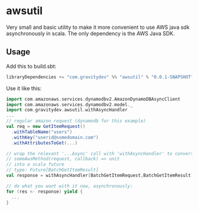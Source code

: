 awsutil
=======

Very small and basic utility to make it more convenient to use AWS java sdk asynchronously in scala. The only dependency is the AWS Java SDK.

Usage
-----

Add this to build.sbt:
```sbt
libraryDependencies += "com.gravitydev" %% "awsutil" % "0.0.1-SNAPSHOT"
```

Use it like this:
```scala
import com.amazonaws.services.dynamodbv2.AmazonDynamoDBAsyncClient
import com.amazonaws.services.dynamodbv2.model._
import com.gravitydev.awsutil.withAsyncHandler
... 
// regular amazon request (dynamodb for this example)
val req = new GetItemRequest()
  .withTableName("users")
  .withKey("userid@somedomain.com")
  .withAttributesToGet(...)

// wrap the relevant '...Async' call with 'withAsyncHandler' to convert the aws call from:
// someAwsMethod(request, callback) => unit 
// into a scala future
// type: Future[BatchGetItemResult]
val response = withAsyncHandler[BatchGetItemRequest,BatchGetItemResult](client.batchGetItemAsync(req, _))

// do what you want with it now, asynchronously:
for (res <- response) yield {
  ...
}
```
